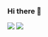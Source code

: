 ### Hi there 👋

<!--
**RoundStarling20/RoundStarling20** is a ✨ _special_ ✨ repository because its `README.md` (this file) appears on your GitHub profile.
-->
<img src="https://github-readme-stats.vercel.app/api?username=RoundStarling20&&show_icons=true&title_color=ffffff&icon_color=bb2acf&text_color=daf7dc&bg_color=00a3b6">

<img src="https://github-readme-stats.vercel.app/api/top-langs/?username=RoundStarling20)">


